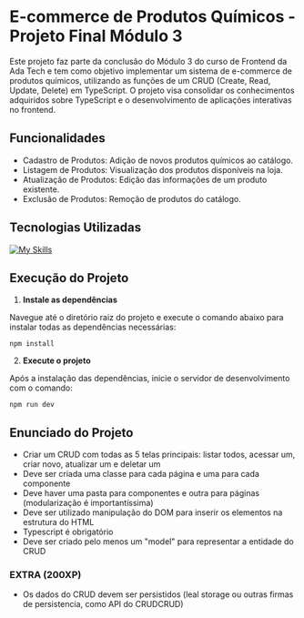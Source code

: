 # E-commerce de Produtos Químicos - Projeto Final Módulo 3

Este projeto faz parte da conclusão do Módulo 3 do curso de Frontend da Ada Tech e tem como objetivo implementar um sistema de e-commerce de produtos químicos, utilizando as funções de um CRUD (Create, Read, Update, Delete) em TypeScript. O projeto visa consolidar os conhecimentos adquiridos sobre TypeScript e o desenvolvimento de aplicações interativas no frontend.

## Funcionalidades

-   Cadastro de Produtos: Adição de novos produtos químicos ao catálogo.
-   Listagem de Produtos: Visualização dos produtos disponíveis na loja.
-   Atualização de Produtos: Edição das informações de um produto existente.
-   Exclusão de Produtos: Remoção de produtos do catálogo.

## Tecnologias Utilizadas

<!--- # "Verify icons availability here https://github.com/tandpfun/skill-icons" -->

[![My Skills](https://skillicons.dev/icons?i=ts,html,css,vite)](https://skillicons.dev)

## Execução do Projeto

1. **Instale as dependências**

Navegue até o diretório raiz do projeto e execute o comando abaixo para instalar todas as dependências necessárias:

`npm install`


2. **Execute o projeto**

Após a instalação das dependências, inicie o servidor de desenvolvimento com o comando:

`npm run dev`


## Enunciado do Projeto

-   Criar um CRUD com todas as 5 telas principais: listar todos, acessar um, criar novo, atualizar um e deletar um
-   Deve ser criada uma classe para cada página e uma para cada componente
-   Deve haver uma pasta para componentes e outra para páginas (modularização é importantíssima)
-   Deve ser utilizado manipulação do DOM para inserir os elementos na estrutura do HTML
-   Typescript é obrigatório
-   Deve ser criado pelo menos um "model" para representar a entidade do CRUD

### EXTRA (200XP)

-   Os dados do CRUD devem ser persistidos (leal storage ou outras firmas de persistencia, como API do CRUDCRUD)
